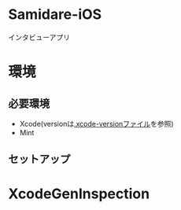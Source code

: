 # Samidare-iOS
インタビューアプリ

# 環境
## 必要環境
- Xcode(versionは[.xcode-versionファイル]()を参照)
- Mint

## セットアップ
# XcodeGenInspection
